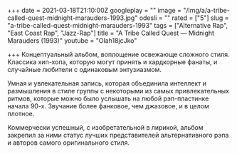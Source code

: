 +++
date = 2021-03-18T21:10:00Z
googleplay = ""
image = "/img/a/a-tribe-called-quest-midnight-marauders-1993.jpg"
odesli = ""
rated = ["5"]
slug = "a-tribe-called-quest-midnight-marauders-1993"
tags = ["Alternative Rap", "East Coast Rap", "Jazz-Rap"]
title = "A Tribe Called Quest — Midnight Marauders (1993)"
youtube = "OIah18jcJko"

+++
Концептуальный альбом, воплощение освежающе сложного стиля. Классика хип-хопа, которую могут принять и хардкорные фанаты, и случайные любители с одинаковым энтузиазмом.

Умная и увлекательная запись, которая объединила интеллект и размышления в стиле группы с некоторыми из самых привлекательных ритмов, которые можно было услышать на любой рэп-пластинке начала 90-х. Звучание более фанковое, чем джазовое, и в целом плотное.

Коммерчески успешный, с изобретательной в лирикой, альбом закрепил за ними статус лучших представителей альтернативного рэпа и авторов самого оригинального стиля.
